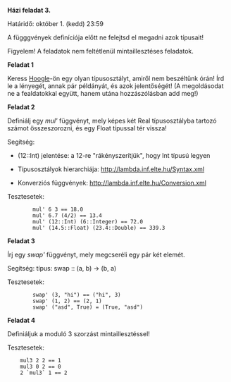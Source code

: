 **Házi feladat 3.**

Határidő: október 1. (kedd) 23:59

A függgvények definíciója előtt ne felejtsd el megadni azok típusait!

Figyelem! A feladatok nem feltétlenül mintaillesztéses feladatok.

**Feladat 1**

Keress [Hoogle](https://hoogle.haskell.org)-ön egy olyan típusosztályt, amiről nem beszéltünk órán! Írd le a lényegét, annak pár példányát, és azok jelentőségét!
(A megoldásodat ne a fealdatokkal együtt, hanem utána hozzászólásban add meg!)

**Feladat 2**

Definiálj egy *mul'* függvényt, mely képes két Real típusosztályba tartozó számot összeszorozni, és egy Float típussal tér vissza!

Segítség:

- (12::Int) jelentése: a 12-re "rákényszerítjük", hogy Int típusú legyen

- Típusosztályok hierarchiája: http://lambda.inf.elte.hu/Syntax.xml

- Konverziós függvények: http://lambda.inf.elte.hu/Conversion.xml 


Tesztesetek:

            mul' 6 3 == 18.0
            mul' 6.7 (4/2) == 13.4
            mul' (12::Int) (6::Integer) == 72.0
            mul' (14.5::Float) (23.4::Double) == 339.3


**Feladat 3**

Írj egy *swap'* függvényt, mely megcseréli egy pár két elemét.

Segítség: típus: swap :: (a, b) -> (b, a)

Tesztesetek:

            swap' (3, "hi") == ("hi", 3)
            swap' (1, 2) == (2, 1)
            swap' ("asd", True) = (True, "asd")


**Feladat 4**

Definiáljuk a moduló 3 szorzást mintaillesztéssel!

Tesztesetek:

        mul3 2 2 == 1
        mul3 0 2 == 0
        2 `mul3` 1 == 2
